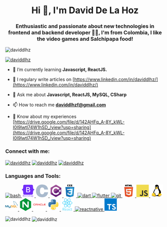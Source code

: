 <h1 align="center">Hi 👋, I'm David De La Hoz</h1>
<h3 align="center">Enthusiastic and passionate about new technologies in frontend and backend developer 👨‍💻, I'm from Colombia, I like the video games and Salchipapa food!</h3>

<p align="left"> <img src="https://komarev.com/ghpvc/?username=daviddlhz&label=Profile%20views&color=0e75b6&style=flat" alt="daviddlhz" /> </p>

<p align="left"> <a href="https://twitter.com/daviddlhz" target="blank"><img src="https://img.shields.io/twitter/follow/daviddlhz?logo=twitter&style=for-the-badge" alt="daviddlhz" /></a> </p>

- 🌱 I’m currently learning **Javascript, ReactJS.**

- 📝 I regulary write articles on [https://www.linkedin.com/in/daviddlhz/](https://www.linkedin.com/in/daviddlhz/)

- 💬 Ask me about **Javascript, ReactJS, MySQL, CSharp**

- 📫 How to reach me **daviddlhzf@gmail.com**

- 📄 Know about my experiences [https://drive.google.com/file/d/142AHFq_A-8Y_kWL-I0l9lwtl74W1hSD_/view?usp=sharing](https://drive.google.com/file/d/142AHFq_A-8Y_kWL-I0l9lwtl74W1hSD_/view?usp=sharing)

<h3 align="left">Connect with me:</h3>
<p align="left">
<a href="https://twitter.com/daviddlhz" target="blank"><img align="center" src="https://cdn.jsdelivr.net/npm/simple-icons@3.0.1/icons/twitter.svg" alt="daviddlhz" height="30" width="40" /></a>
<a href="https://linkedin.com/in/daviddlhz" target="blank"><img align="center" src="https://cdn.jsdelivr.net/npm/simple-icons@3.0.1/icons/linkedin.svg" alt="daviddlhz" height="30" width="40" /></a>
<a href="https://www.hackerrank.com/daviddlhz" target="blank"><img align="center" src="https://cdn.jsdelivr.net/npm/simple-icons@3.0.1/icons/hackerrank.svg" alt="daviddlhz" height="30" width="40" /></a>
</p>

<h3 align="left">Languages and Tools:</h3>
<p align="left"> <a href="https://www.gnu.org/software/bash/" target="_blank"> <img src="https://www.vectorlogo.zone/logos/gnu_bash/gnu_bash-icon.svg" alt="bash" width="40" height="40"/> </a> <a href="https://getbootstrap.com" target="_blank"> <img src="https://raw.githubusercontent.com/devicons/devicon/master/icons/bootstrap/bootstrap-plain-wordmark.svg" alt="bootstrap" width="40" height="40"/> </a> <a href="https://www.cprogramming.com/" target="_blank"> <img src="https://raw.githubusercontent.com/devicons/devicon/master/icons/c/c-original.svg" alt="c" width="40" height="40"/> </a> <a href="https://www.w3schools.com/cs/" target="_blank"> <img src="https://raw.githubusercontent.com/devicons/devicon/master/icons/csharp/csharp-original.svg" alt="csharp" width="40" height="40"/> </a> <a href="https://www.w3schools.com/css/" target="_blank"> <img src="https://raw.githubusercontent.com/devicons/devicon/master/icons/css3/css3-original-wordmark.svg" alt="css3" width="40" height="40"/> </a> <a href="https://dart.dev" target="_blank"> <img src="https://www.vectorlogo.zone/logos/dartlang/dartlang-icon.svg" alt="dart" width="40" height="40"/> </a> <a href="https://flutter.dev" target="_blank"> <img src="https://www.vectorlogo.zone/logos/flutterio/flutterio-icon.svg" alt="flutter" width="40" height="40"/> </a> <a href="https://git-scm.com/" target="_blank"> <img src="https://www.vectorlogo.zone/logos/git-scm/git-scm-icon.svg" alt="git" width="40" height="40"/> </a> <a href="https://www.w3.org/html/" target="_blank"> <img src="https://raw.githubusercontent.com/devicons/devicon/master/icons/html5/html5-original-wordmark.svg" alt="html5" width="40" height="40"/> </a> <a href="https://developer.mozilla.org/en-US/docs/Web/JavaScript" target="_blank"> <img src="https://raw.githubusercontent.com/devicons/devicon/master/icons/javascript/javascript-original.svg" alt="javascript" width="40" height="40"/> </a> <a href="https://www.linux.org/" target="_blank"> <img src="https://raw.githubusercontent.com/devicons/devicon/master/icons/linux/linux-original.svg" alt="linux" width="40" height="40"/> </a> <a href="https://www.mysql.com/" target="_blank"> <img src="https://raw.githubusercontent.com/devicons/devicon/master/icons/mysql/mysql-original-wordmark.svg" alt="mysql" width="40" height="40"/> </a> <a href="https://www.nginx.com" target="_blank"> <img src="https://raw.githubusercontent.com/devicons/devicon/master/icons/nginx/nginx-original.svg" alt="nginx" width="40" height="40"/> </a> <a href="https://www.oracle.com/" target="_blank"> <img src="https://raw.githubusercontent.com/devicons/devicon/master/icons/oracle/oracle-original.svg" alt="oracle" width="40" height="40"/> </a> <a href="https://www.python.org" target="_blank"> <img src="https://raw.githubusercontent.com/devicons/devicon/master/icons/python/python-original.svg" alt="python" width="40" height="40"/> </a> <a href="https://reactjs.org/" target="_blank"> <img src="https://raw.githubusercontent.com/devicons/devicon/master/icons/react/react-original-wordmark.svg" alt="react" width="40" height="40"/> </a> <a href="https://reactnative.dev/" target="_blank"> <img src="https://reactnative.dev/img/header_logo.svg" alt="reactnative" width="40" height="40"/> </a> <a href="https://www.typescriptlang.org/" target="_blank"> <img src="https://raw.githubusercontent.com/devicons/devicon/master/icons/typescript/typescript-original.svg" alt="typescript" width="40" height="40"/> </a> </p>

<p><img align="left" src="https://github-readme-stats.vercel.app/api/top-langs?username=daviddlhz&show_icons=true&locale=en&layout=compact" alt="daviddlhz" /></p>

<p>&nbsp;<img align="center" src="https://github-readme-stats.vercel.app/api?username=daviddlhz&show_icons=true&locale=en" alt="daviddlhz" /></p>
